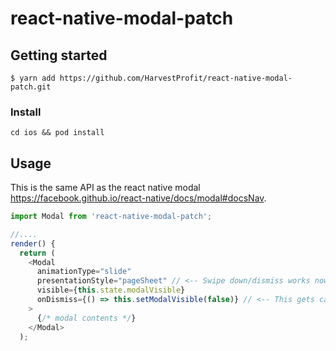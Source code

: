 
# react-native-modal-patch

## Getting started

`$ yarn add https://github.com/HarvestProfit/react-native-modal-patch.git`

### Install

`cd ios && pod install`

## Usage

This is the same API as the react native modal https://facebook.github.io/react-native/docs/modal#docsNav.

```javascript
import Modal from 'react-native-modal-patch';

//....
render() {
  return (
    <Modal
      animationType="slide"
      presentationStyle="pageSheet" // <-- Swipe down/dismiss works now!
      visible={this.state.modalVisible}
      onDismiss={() => this.setModalVisible(false)} // <-- This gets called all the time
    >
      {/* modal contents */}
    </Modal>
  );
  
```
